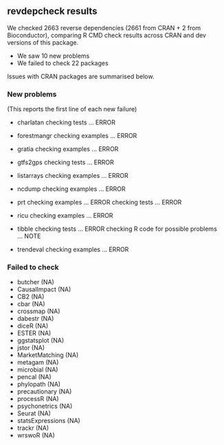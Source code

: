 ## revdepcheck results

We checked 2663 reverse dependencies (2661 from CRAN + 2 from Bioconductor), comparing R CMD check results across CRAN and dev versions of this package.

 * We saw 10 new problems
 * We failed to check 22 packages

Issues with CRAN packages are summarised below.

### New problems
(This reports the first line of each new failure)

* charlatan
  checking tests ... ERROR

* forestmangr
  checking examples ... ERROR

* gratia
  checking examples ... ERROR

* gtfs2gps
  checking tests ... ERROR

* listarrays
  checking examples ... ERROR

* ncdump
  checking examples ... ERROR

* prt
  checking examples ... ERROR
  checking tests ... ERROR

* ricu
  checking examples ... ERROR

* tibble
  checking tests ... ERROR
  checking R code for possible problems ... NOTE

* trendeval
  checking examples ... ERROR

### Failed to check

* butcher          (NA)
* CausalImpact     (NA)
* CB2              (NA)
* cbar             (NA)
* crossmap         (NA)
* dabestr          (NA)
* diceR            (NA)
* ESTER            (NA)
* ggstatsplot      (NA)
* jstor            (NA)
* MarketMatching   (NA)
* metagam          (NA)
* microbial        (NA)
* pencal           (NA)
* phylopath        (NA)
* precautionary    (NA)
* processR         (NA)
* psychonetrics    (NA)
* Seurat           (NA)
* statsExpressions (NA)
* trackr           (NA)
* wrswoR           (NA)

